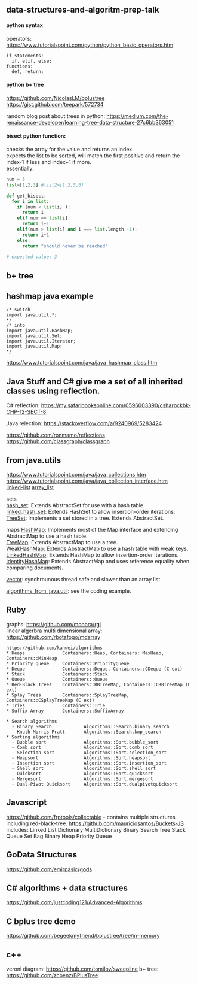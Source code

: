 ## data-structures-and-algoritm-prep-talk

#### python syntax 
operators:
<br/>https://www.tutorialspoint.com/python/python_basic_operators.htm
```
if statements: 
  if, elif, else;
functions: 
  def, return;
```

#### python b+ tree
https://github.com/NicolasLM/bplustree
https://gist.github.com/teepark/572734


random blog post about trees in python:
https://medium.com/the-renaissance-developer/learning-tree-data-structure-27c6bb363051

#### bisect python function: 
checks the array for the value and returns an index.
<br/>expects the list to be sorted, will match the first positive and return the index-1 if less and index+1 if more.
<br/>essentially: 
```python
num = 5
list=[1,2,3] #list2=[1,2,5,6]

def get_bisect:
  for i in list: 
    if (num < list[i] ):
      return i
    elif num == list[i]:
      return i+1
    elif(num > list[i] and i === list.length -1):
      return i+1
    else:
      return "should never be reached"
    
# expected value: 3
```

## b+ tree


## hashmap java example
```
/* switch 
import java.util.*;
*/
/* into
import java.util.HashMap;
import java.util.Set;
import java.util.Iterator;
import java.util.Map;
*/
```
https://www.tutorialspoint.com/java/java_hashmap_class.htm

## Java Stuff and C# give me a set of all inherited classes using reflection.

C# reflection: https://my.safaribooksonline.com/0596003390/csharpckbk-CHP-12-SECT-8

Java relection: https://stackoverflow.com/a/9240969/5283424

https://github.com/ronmamo/reflections
<br/>https://github.com/classgraph/classgraph

## from java.utils
https://www.tutorialspoint.com/java/java_collections.htm
</br>https://www.tutorialspoint.com/java/java_collection_interface.htm
</br>[linked-list](https://www.tutorialspoint.com/java/java_linkedlist_class.htm) [array_list](https://www.tutorialspoint.com/java/java_arraylist_class.htm) 

sets
</br>[hash_set](https://www.tutorialspoint.com/java/java_hashset_class.htm): Extends AbstractSet for use with a hash table.
</br>[linked_hash_set](https://www.tutorialspoint.com/java/java_linkedhashset_class.htm): Extends HashSet to allow insertion-order iterations.
</br>[TreeSet](https://www.tutorialspoint.com/java/java_treeset_class.htm): Implements a set stored in a tree. Extends AbstractSet.

maps
[HashMap](https://www.tutorialspoint.com/java/java_hashmap_class.htm): Implements most of the Map interface and extending AbstractMap to use a hash table. 
</br>[TreeMap](https://www.tutorialspoint.com/java/java_treemap_class.htm): Extends AbstractMap to use a tree.
</br>[WeakHashMap](https://www.tutorialspoint.com/java/java_weakhashmap_class.htm): Extends AbstractMap to use a hash table with weak keys.
</br>[LinkedHashMap](https://www.tutorialspoint.com/java/java_linkedhashmap_class.htm): Extends HashMap to allow insertion-order iterations.
</br>[IdentityHashMap](https://www.tutorialspoint.com/java/java_identityhashmap_class.htm): Extends AbstractMap and uses reference equality when comparing documents.

[vector](https://www.tutorialspoint.com/java/java_vector_class.htm): synchrounous thread safe and slower than an array list.

[algorithms_from_java.util](https://www.tutorialspoint.com/java/java_collection_algorithms.htm): see the coding example.

## Ruby
graphs: https://github.com/monora/rgl
<br/>linear algerbra multi dimensional array: https://github.com/rbotafogo/mdarray

```
https://github.com/kanwei/algorithms
* Heaps              Containers::Heap, Containers::MaxHeap, Containers::MinHeap
* Priority Queue     Containers::PriorityQueue
* Deque              Containers::Deque, Containers::CDeque (C ext)
* Stack              Containers::Stack
* Queue              Containers::Queue
* Red-Black Trees    Containers::RBTreeMap, Containers::CRBTreeMap (C ext)
* Splay Trees        Containers::SplayTreeMap, Containers::CSplayTreeMap (C ext)
* Tries              Containers::Trie
* Suffix Array       Containers::SuffixArray

* Search algorithms
  - Binary Search            Algorithms::Search.binary_search
  - Knuth-Morris-Pratt       Algorithms::Search.kmp_search
* Sorting algorithms           
  - Bubble sort              Algorithms::Sort.bubble_sort
  - Comb sort                Algorithms::Sort.comb_sort
  - Selection sort           Algorithms::Sort.selection_sort
  - Heapsort                 Algorithms::Sort.heapsort
  - Insertion sort           Algorithms::Sort.insertion_sort
  - Shell sort               Algorithms::Sort.shell_sort
  - Quicksort                Algorithms::Sort.quicksort
  - Mergesort                Algorithms::Sort.mergesort
  - Dual-Pivot Quicksort     Algorithms::Sort.dualpivotquicksort
```

## Javascript
https://github.com/frptools/collectable - contains multiple structures including red-black-tree.
https://github.com/mauriciosantos/Buckets-JS
includes: Linked List Dictionary MultiDictionary Binary Search Tree Stack Queue Set Bag Binary Heap Priority Queue

## GoData Structures
https://github.com/emirpasic/gods

## C# algorithms + data structures
https://github.com/justcoding121/Advanced-Algorithms

## C bplus tree demo
https://github.com/begeekmyfriend/bplustree/tree/in-memory

## c++ 
veroni diagram: https://github.com/tomilov/sweepline
b+ tree: https://github.com/zcbenz/BPlusTree
